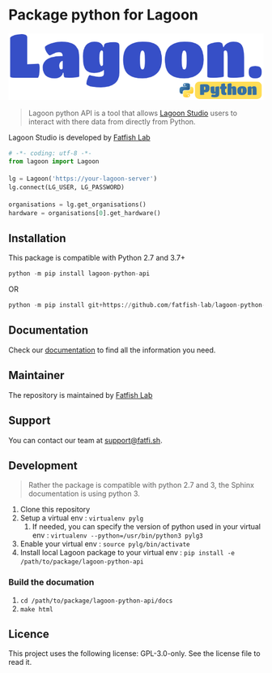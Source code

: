 
# Package python for Lagoon

![lagoon-python-api](https://github.com/fatfish-lab/lagoon-python-api/blob/main/docs/source/_static/logo.png?raw=true)

> Lagoon python API is a tool that allows [Lagoon Studio](https://fatfi.sh/lagoon) users to interact with there data from directly from Python.

Lagoon Studio is developed by [Fatfish Lab](https://fatfi.sh)

```python
# -*- coding: utf-8 -*-
from lagoon import Lagoon

lg = Lagoon('https://your-lagoon-server')
lg.connect(LG_USER, LG_PASSWORD)

organisations = lg.get_organisations()
hardware = organisations[0].get_hardware()
```

## Installation
This package is compatible with Python 2.7 and 3.7+

```python
python -m pip install lagoon-python-api
```
OR
```python
python -m pip install git+https://github.com/fatfish-lab/lagoon-python-api.git
```

## Documentation

Check our [documentation](https://docs.python.lagoon.fatfishlab.app) to find all the information you need.

## Maintainer

The repository is maintained by [Fatfish Lab](https://fatfi.sh)

## Support

You can contact our team at [support@fatfi.sh](mailto:support@fatfi.sh).

## Development

> Rather the package is compatible with python 2.7 and 3, the Sphinx documentation is using python 3.

1. Clone this repository
1. Setup a virtual env : `virtualenv pylg`
   1. If needed, you can specify the version of python used in your virtual env : `virtualenv --python=/usr/bin/python3 pylg3`
1. Enable your virtual env : `source pylg/bin/activate`
1. Install local Lagoon package to your virtual env : `pip install -e /path/to/package/lagoon-python-api`

### Build the documation

1. `cd /path/to/package/lagoon-python-api/docs`
2. `make html`

## Licence

This project uses the following license: GPL-3.0-only.
See the license file to read it.

